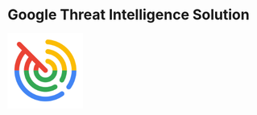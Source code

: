 # Google Threat Intelligence Solution

<img src="https://raw.githubusercontent.com/Azure/Azure-Sentinel/master/Logos/GoogleThreatIntelligence.svg" alt="Google Threat Intelligence" style="width:150px; height:150px"/>

